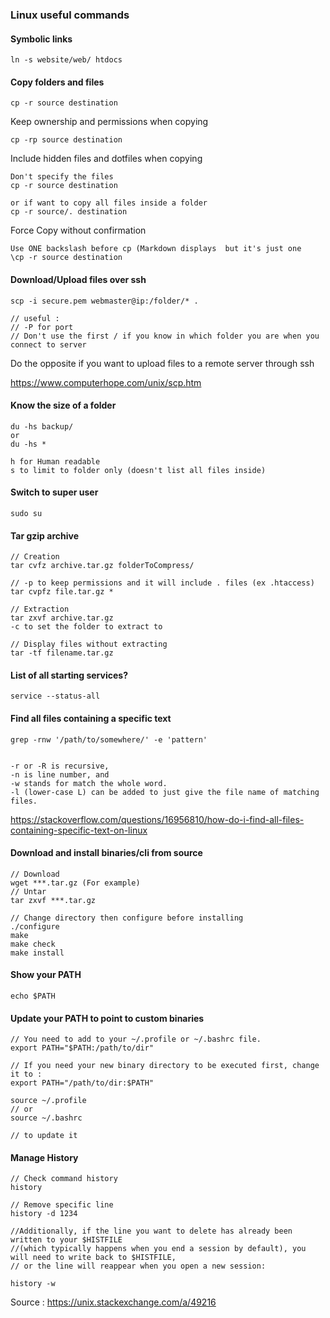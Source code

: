 ### Linux useful commands

#### Symbolic links

```
ln -s website/web/ htdocs
```

#### Copy folders and files

```
cp -r source destination
```

Keep ownership and permissions when copying
```
cp -rp source destination
```

Include hidden files and dotfiles when copying

```
Don't specify the files
cp -r source destination

or if want to copy all files inside a folder
cp -r source/. destination
```

Force Copy without confirmation

```
Use ONE backslash before cp (Markdown displays  but it's just one
\cp -r source destination
```


#### Download/Upload files over ssh 

```
scp -i secure.pem webmaster@ip:/folder/* .

// useful :
// -P for port
// Don't use the first / if you know in which folder you are when you connect to server
```

Do the opposite if you want to upload files to a remote server through ssh

https://www.computerhope.com/unix/scp.htm

#### Know the size of a folder

```
du -hs backup/
or
du -hs *

h for Human readable
s to limit to folder only (doesn't list all files inside)
```

#### Switch to super user

```
sudo su
```

#### Tar gzip archive

```
// Creation
tar cvfz archive.tar.gz folderToCompress/

// -p to keep permissions and it will include . files (ex .htaccess)
tar cvpfz file.tar.gz *

// Extraction
tar zxvf archive.tar.gz
-c to set the folder to extract to

// Display files without extracting
tar -tf filename.tar.gz
```

#### List of all starting services?

```
service --status-all
```

#### Find all files containing a specific text

```
grep -rnw '/path/to/somewhere/' -e 'pattern'


-r or -R is recursive,
-n is line number, and
-w stands for match the whole word.
-l (lower-case L) can be added to just give the file name of matching files.

```

https://stackoverflow.com/questions/16956810/how-do-i-find-all-files-containing-specific-text-on-linux

#### Download and install binaries/cli from source

```
// Download 
wget ***.tar.gz (For example)
// Untar
tar zxvf ***.tar.gz

// Change directory then configure before installing
./configure
make
make check
make install

```

#### Show your PATH
```
echo $PATH
```

#### Update your PATH to point to custom binaries
```
// You need to add to your ~/.profile or ~/.bashrc file. 
export PATH="$PATH:/path/to/dir"

// If you need your new binary directory to be executed first, change it to :
export PATH="/path/to/dir:$PATH"

source ~/.profile 
// or
source ~/.bashrc

// to update it 
```

#### Manage History

```
// Check command history
history

// Remove specific line
history -d 1234

//Additionally, if the line you want to delete has already been written to your $HISTFILE
//(which typically happens when you end a session by default), you will need to write back to $HISTFILE, 
// or the line will reappear when you open a new session:
  
history -w

```
Source : https://unix.stackexchange.com/a/49216